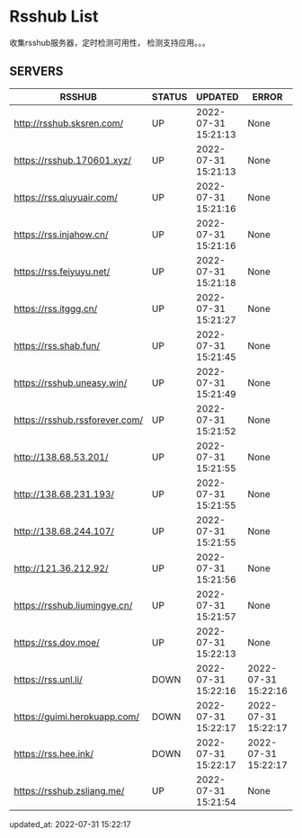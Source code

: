 # Rsshub List

收集rsshub服务器，定时检测可用性， 检测支持应用。。。


## SERVERS

|  RSSHUB   | STATUS  | UPDATED  | ERROR  | TWITTER |  
|  ----  | ----  | ----  | ----  | ---- |  
| http://rsshub.sksren.com/ | UP | 2022-07-31 15:21:13 | None |OK|  
| https://rsshub.170601.xyz/ | UP | 2022-07-31 15:21:13 | None |OK|  
| https://rss.qiuyuair.com/ | UP | 2022-07-31 15:21:16 | None ||  
| https://rss.injahow.cn/ | UP | 2022-07-31 15:21:16 | None ||  
| https://rss.feiyuyu.net/ | UP | 2022-07-31 15:21:18 | None ||  
| https://rss.itggg.cn/ | UP | 2022-07-31 15:21:27 | None ||  
| https://rss.shab.fun/ | UP | 2022-07-31 15:21:45 | None |OK|  
| https://rsshub.uneasy.win/ | UP | 2022-07-31 15:21:49 | None |OK|  
| https://rsshub.rssforever.com/ | UP | 2022-07-31 15:21:52 | None |OK|  
| http://138.68.53.201/ | UP | 2022-07-31 15:21:55 | None ||  
| http://138.68.231.193/ | UP | 2022-07-31 15:21:55 | None ||  
| http://138.68.244.107/ | UP | 2022-07-31 15:21:55 | None ||  
| http://121.36.212.92/ | UP | 2022-07-31 15:21:56 | None ||  
| https://rsshub.liumingye.cn/ | UP | 2022-07-31 15:21:57 | None ||  
| https://rss.dov.moe/ | UP | 2022-07-31 15:22:13 | None |OK|  
| https://rss.unl.li/ | DOWN | 2022-07-31 15:22:16 | 2022-07-31 15:22:16 |  
| https://guimi.herokuapp.com/ | DOWN | 2022-07-31 15:22:17 | 2022-07-31 15:22:17 |  
| https://rss.hee.ink/ | DOWN | 2022-07-31 15:22:17 | 2022-07-31 15:22:17 |  
| https://rsshub.zsliang.me/ | UP | 2022-07-31 15:21:54 | None |OK|  
  

updated_at: 2022-07-31 15:22:17  

